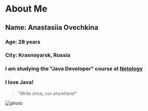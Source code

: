 # About Me

## Name: Anastasiia Ovechkina

### Age: 28 years

### City: Krasnoyarsk, Russia

### I am studying the "Java Developer" course at [Netology](https://netology.ru)

### I love Java! 
> "Write once, run anywhere!"

![photo](https://avatars.githubusercontent.com/u/196641013?v=4)